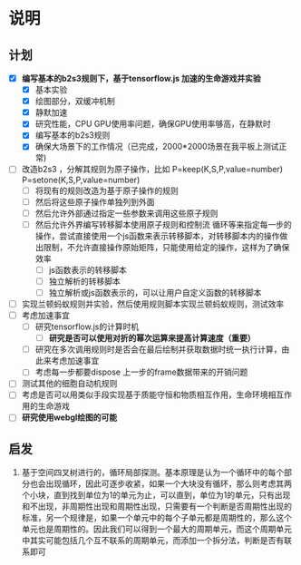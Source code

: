# 说明
## 计划
* [x] **编写基本的b2s3规则下，基于tensorflow.js 加速的生命游戏并实验**
  * [x] 基本实验
  * [x] 绘图部分，双缓冲机制
  * [x] 静默加速
  * [x] 研究性能，CPU GPU使用率问题，确保GPU使用率够高，在静默时
  * [x] 编写基本的b2s3规则
  * [x] 确保大场景下的工作情况（已完成，2000*2000场景在我平板上测试正常)
* [ ] 改造b2s3 ，分解其规则为原子操作，比如 P=keep(K,S,P,value=number)  P=setone(K,S,P,value=number)  
  * [ ] 将现有的规则改造为基于原子操作的规则
  * [ ] 然后将这些原子操作单独列到外面
  * [ ] 然后允许外部通过指定一些参数来调用这些原子规则
  * [ ] 然后允许外界编写转移脚本使用原子规则和控制流 循环等来指定每一步的操作，尝试直接使用一个js函数来表示转移脚本，对转移脚本内的操作做出限制，不允许直接操作原始矩阵，只能使用给定的操作，这样为了确保效率
    * [ ] js函数表示的转移脚本
    * [ ] 独立解析的转移脚本
    * [ ] 独立解析或js函数表示的，可以让用户自定义函数的转移脚本
* [ ] 实现兰顿蚂蚁规则并实验，然后使用规则脚本实现兰顿蚂蚁规则，测试效率
* [ ] 考虑加速事宜
  * [ ] 研究tensorflow.js的计算时机
    * [ ] **研究是否可以使用对折的幂次运算来提高计算速度（重要）**
  * [ ] 研究在多次调用规则时是否会在最后绘制并获取数据时统一执行计算，由此来考虑加速事宜
  * [ ] 考虑每一步都要dispose 上一步的frame数据带来的开销问题
* [ ] 测试其他的细胞自动机规则
* [ ] 考虑是否可以用类似手段实现基于质能守恒和物质相互作用，生命环境相互作用的生命游戏
* [ ] **研究使用webgl绘图的可能**

## 启发
1. 基于空间四叉树进行的，循环局部探测。基本原理是认为一个循环中的每个部分也会出现循环，因此可逐步收紧，如果一个大块没有循环，那么则考虑其两个小块，直到找到单位为1的单元为止，可以直到，单位为1的单元，只有出现和不出现，非周期性出现和周期性出现，只需要有一个判断是否周期性出现的标准，另一个规律是，如果一个单元中的每个子单元都是周期性的，那么这个单元也是周期性的。因此我们可以得到一个最大的周期单元，而这个周期单元中其实可能包括几个互不联系的周期单元，而添加一个拆分法，判断是否有联系即可